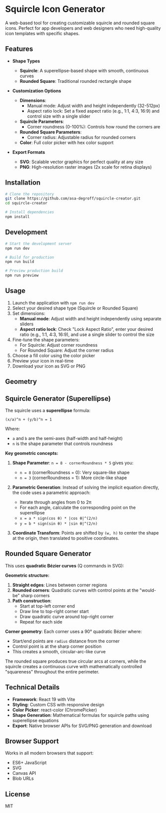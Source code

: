 # Squircle Icon Generator

A web-based tool for creating customizable squircle and rounded square icons. Perfect for app developers and web designers who need high-quality icon templates with specific shapes.

## Features

- **Shape Types**
  - **Squircle**: A superellipse-based shape with smooth, continuous curves
  - **Rounded Square**: Traditional rounded rectangle shape

- **Customization Options**
  - **Dimensions**: 
    - Manual mode: Adjust width and height independently (32-512px)
    - Aspect ratio lock: Set a fixed aspect ratio (e.g., 1:1, 4:3, 16:9) and control size with a single slider
  - **Squircle Parameters**:
    - Corner roundness (0-100%): Controls how round the corners are
  - **Rounded Square Parameters**:
    - Corner radius: Adjustable radius for rounded corners
  - **Color**: Full color picker with hex color support

- **Export Formats**
  - **SVG**: Scalable vector graphics for perfect quality at any size
  - **PNG**: High-resolution raster images (2x scale for retina displays)

## Installation

```bash
# Clone the repository
git clone https://github.com/asa-degroff/squircle-creator.git
cd squircle-creator

# Install dependencies
npm install
```

## Development

```bash
# Start the development server
npm run dev

# Build for production
npm run build

# Preview production build
npm run preview
```

## Usage

1. Launch the application with `npm run dev`
2. Select your desired shape type (Squircle or Rounded Square)
3. Set dimensions:
   - **Manual mode**: Adjust width and height independently using separate sliders
   - **Aspect ratio lock**: Check "Lock Aspect Ratio", enter your desired ratio (e.g., 1:1, 4:3, 16:9), and use a single slider to control the size
4. Fine-tune the shape parameters:
   - For Squircle: Adjust corner roundness
   - For Rounded Square: Adjust the corner radius
5. Choose a fill color using the color picker
6. Preview your icon in real-time
7. Download your icon as SVG or PNG

## Geometry

## Squircle Generator (Superellipse)

The squircle uses a **superellipse** formula:
```
(x/a)^n + (y/b)^n = 1
```

Where:
- `a` and `b` are the semi-axes (half-width and half-height)
- `n` is the shape parameter that controls roundness

**Key geometric concepts:**

1. **Shape Parameter**: `n = 8 - cornerRoundness * 5` gives you:
   - `n = 8` (cornerRoundness = 0): Very square-like shape
   - `n = 3` (cornerRoundness = 1): More circle-like shape

2. **Parametric Generation**: Instead of solving the implicit equation directly, the code uses a parametric approach:
   - Iterate through angles from 0 to 2π
   - For each angle, calculate the corresponding point on the superellipse
   - `x = a * sign(cos θ) * |cos θ|^(2/n)`
   - `y = b * sign(sin θ) * |sin θ|^(2/n)`

3. **Coordinate Transform**: Points are shifted by `(w, h)` to center the shape at the origin, then translated to positive coordinates.

## Rounded Square Generator

This uses **quadratic Bézier curves** (Q commands in SVG):

**Geometric structure:**
1. **Straight edges**: Lines between corner regions
2. **Rounded corners**: Quadratic curves with control points at the "would-be" sharp corners
3. **Path construction**:
   - Start at top-left corner end
   - Draw line to top-right corner start
   - Draw quadratic curve around top-right corner
   - Repeat for each side

**Corner geometry**: Each corner uses a 90° quadratic Bézier where:
- Start/end points are `radius` distance from the corner
- Control point is at the sharp corner position
- This creates a smooth, circular-arc-like curve

The rounded square produces true circular arcs at corners, while the squircle creates a continuous curve with mathematically controlled "squareness" throughout the entire perimeter.

## Technical Details

- **Framework**: React 19 with Vite
- **Styling**: Custom CSS with responsive design
- **Color Picker**: react-color (ChromePicker)
- **Shape Generation**: Mathematical formulas for squircle paths using superellipse equations
- **Export**: Native browser APIs for SVG/PNG generation and download

## Browser Support

Works in all modern browsers that support:
- ES6+ JavaScript
- SVG
- Canvas API
- Blob URLs

## License

MIT